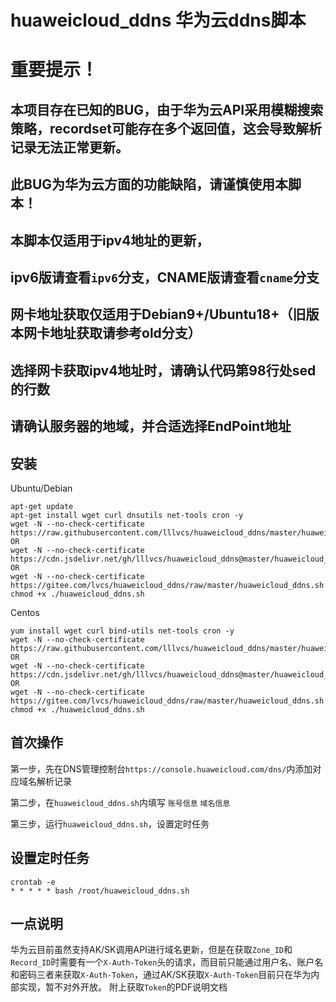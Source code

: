 # huaweicloud_ddns  华为云ddns脚本
# 重要提示！
## 本项目存在已知的BUG，由于华为云API采用模糊搜索策略，recordset可能存在多个返回值，这会导致解析记录无法正常更新。
## 此BUG为华为云方面的功能缺陷，请谨慎使用本脚本！

## 本脚本仅适用于ipv4地址的更新，
## ipv6版请查看```ipv6```分支，CNAME版请查看```cname```分支
## 网卡地址获取仅适用于Debian9+/Ubuntu18+（旧版本网卡地址获取请参考old分支）
## 选择网卡获取ipv4地址时，请确认代码第98行处sed的行数
## 请确认服务器的地域，并合适选择EndPoint地址

## 安装
Ubuntu/Debian
```
apt-get update
apt-get install wget curl dnsutils net-tools cron -y
wget -N --no-check-certificate https://raw.githubusercontent.com/lllvcs/huaweicloud_ddns/master/huaweicloud_ddns.sh
OR
wget -N --no-check-certificate https://cdn.jsdelivr.net/gh/lllvcs/huaweicloud_ddns@master/huaweicloud_ddns.sh
OR
wget -N --no-check-certificate https://gitee.com/lvcs/huaweicloud_ddns/raw/master/huaweicloud_ddns.sh
chmod +x ./huaweicloud_ddns.sh
```

Centos
```
yum install wget curl bind-utils net-tools cron -y
wget -N --no-check-certificate https://raw.githubusercontent.com/lllvcs/huaweicloud_ddns/master/huaweicloud_ddns.sh
OR
wget -N --no-check-certificate https://cdn.jsdelivr.net/gh/lllvcs/huaweicloud_ddns@master/huaweicloud_ddns.sh
OR
wget -N --no-check-certificate https://gitee.com/lvcs/huaweicloud_ddns/raw/master/huaweicloud_ddns.sh
chmod +x ./huaweicloud_ddns.sh
```

## 首次操作
第一步，先在DNS管理控制台```https://console.huaweicloud.com/dns/```内添加对应域名解析记录

第二步，在```huaweicloud_ddns.sh```内填写 ```账号信息``` ```域名信息```

第三步，运行```huaweicloud_ddns.sh```，设置定时任务

## 设置定时任务
```
crontab -e
* * * * * bash /root/huaweicloud_ddns.sh
```

## 一点说明
华为云目前虽然支持AK/SK调用API进行域名更新，但是在获取```Zone_ID```和```Record_ID```时需要有一个```X-Auth-Token```头的请求，而目前只能通过用户名、账户名和密码三者来获取```X-Auth-Token```，通过AK/SK获取```X-Auth-Token```目前只在华为内部实现，暂不对外开放。
附上获取```Token```的PDF说明文档
